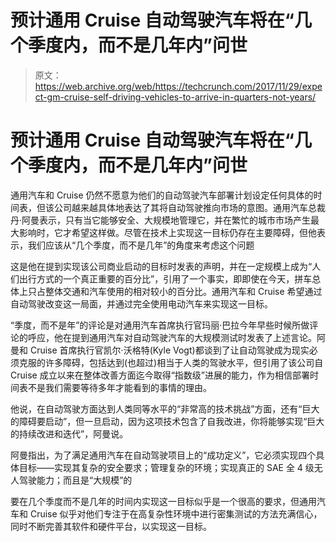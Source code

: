 # 预计通用 Cruise 自动驾驶汽车将在“几个季度内，而不是几年内”问世

> 原文：<https://web.archive.org/web/https://techcrunch.com/2017/11/29/expect-gm-cruise-self-driving-vehicles-to-arrive-in-quarters-not-years/>

# 预计通用 Cruise 自动驾驶汽车将在“几个季度内，而不是几年内”问世

通用汽车和 Cruise 仍然不愿意为他们的自动驾驶汽车部署计划设定任何具体的时间表，但该公司越来越具体地表达了其将自动驾驶推向市场的意图。通用汽车总裁丹·阿曼表示，只有当它能够安全、大规模地管理它，并在繁忙的城市市场产生最大影响时，它才希望这样做。尽管在技术上实现这一目标仍存在主要障碍，但他表示，我们应该从“几个季度，而不是几年”的角度来考虑这个问题

这是他在提到实现该公司商业启动的目标时发表的声明，并在一定规模上成为“人们出行方式的一个真正重要的百分比”，引用了一个事实，即即使在今天，拼车总体上只占整体交通和汽车使用的相对较小的百分比。通用汽车和 Cruise 希望通过自动驾驶改变这一局面，并通过完全使用电动汽车来实现这一目标。

“季度，而不是年”的评论是对通用汽车首席执行官玛丽·巴拉今年早些时候所做评论的呼应，他在提到通用汽车对自动驾驶汽车的大规模测试时发表了上述言论。阿曼和 Cruise 首席执行官凯尔·沃格特(Kyle Vogt)都谈到了让自动驾驶成为现实必须克服的许多障碍，包括达到(也超过)相当于人类的驾驶水平，但引用了该公司自 Cruise 成立以来在整体改善方面迄今取得“指数级”进展的能力，作为相信部署时间表不是我们需要等待多年才能看到的事情的理由。

他说，在自动驾驶方面达到人类同等水平的“非常高的技术挑战”方面，还有“巨大的障碍要启动”，但一旦启动，因为这项技术包含了自我改进，你将能够实现“巨大的持续改进和迭代”，阿曼说。

阿曼指出，为了满足通用汽车在自动驾驶项目上的“成功定义”，它必须实现四个具体目标——实现其复杂的安全要求；管理复杂的环境；实现真正的 SAE 全 4 级无人驾驶能力；而且是“大规模”的

要在几个季度而不是几年的时间内实现这一目标似乎是一个很高的要求，但通用汽车和 Cruise 似乎对他们专注于在高复杂性环境中进行密集测试的方法充满信心，同时不断完善其软件和硬件平台，以实现这一目标。